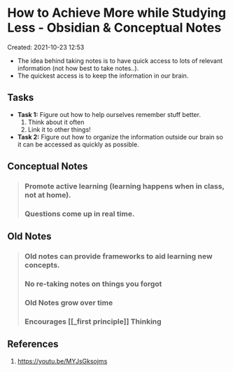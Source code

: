 # How to Achieve More while Studying Less - Obsidian & Conceptual Notes
Created: 2021-10-23 12:53

* The idea behind taking notes is to have quick access to lots of relevant information (not how best to take notes..).
* The quickest access is to keep the information in our brain.

## Tasks
* **Task 1:** Figure out how to help ourselves remember stuff better.
	1. Think about it often
	2. Link it to other things!
* **Task 2:** Figure out how to organize the information outside our brain so it can be accessed as quickly as possible.

## Conceptual Notes
> ### Promote active learning (learning happens when in class, not at home).
> ### Questions come up in real time.

## Old Notes
> ### Old notes can provide frameworks to aid learning new concepts.
> ### No re-taking notes on things you forgot
> ### Old Notes grow over time
> ### Encourages [[_first principle]] Thinking
## References
1. https://youtu.be/MYJsGksojms